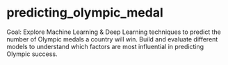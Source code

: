 # predicting_olympic_medal
Goal: Explore Machine Learning &amp; Deep Learning techniques to predict the number of Olympic medals a country will win. Build and evaluate different models to understand which factors are most influential in predicting Olympic success.
